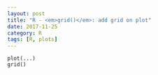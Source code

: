 ```yaml
---
layout: post
title: "R - <em>grid()</em>: add grid on plot"
date: 2017-11-25
category: R
tags: [R, plots]
---
```


```
plot(...)
grid()
```



